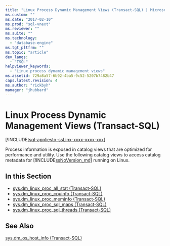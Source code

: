 ```yaml
---
title: "Linux Process Dynamic Management Views (Transact-SQL) | Microsoft Docs"
ms.custom: ""
ms.date: "2017-02-10"
ms.prod: "sql-vnext"
ms.reviewer: ""
ms.suite: ""
ms.technology: 
  - "database-engine"
ms.tgt_pltfrm: ""
ms.topic: "article"
dev_langs: 
  - "TSQL"
helpviewer_keywords: 
  - "Linux process dynamic management views"
ms.assetid: 729a8a57-6b92-4ba5-9c52-5207b7482b47
caps.latest.revision: 4
ms.author: "rickbyh"
manager: "jhubbard"
---
```

# Linux Process Dynamic Management Views (Transact-SQL)
[!INCLUDE[tsql-appliesto-ssLinx-xxxx-xxxx-xxx](../../../relational-databases/reference/system-dynamic-management-views/includes/tsql-appliesto-sslinx-xxxx-xxxx-xxx.md)]

Process information is exposed in catalog views that are optimized for performance and utility. Use the following catalog views to access catalog metadata for [!INCLUDE[ssNoVersion_md](../../../a9notintoc/includes/ssnoversion-md.md)] running on Linux.

## In this Section  

* [sys.dm_linux_proc_all_stat (Transact-SQL)](../../../relational-databases/reference/system-dynamic-management-views/sys.dm-linux-proc-all-stat-transact-sql.md)     
* [sys.dm_linux_proc_cpuinfo (Transact-SQL)](../../../relational-databases/reference/system-dynamic-management-views/sys.dm-linux-proc-cpuinfo-transact-sql.md)     
* [sys.dm_linux_proc_meminfo (Transact-SQL)](../../../relational-databases/reference/system-dynamic-management-views/sys.dm-linux-proc-meminfo-transact-sql.md)     
* [sys.dm_linux_proc_sql_maps (Transact-SQL)](../../../relational-databases/reference/system-dynamic-management-views/sys.dm-linux-proc-sql-maps-transact-sql.md)     
* [sys.dm_linux_proc_sql_threads (Transact-SQL)](../../../relational-databases/reference/system-dynamic-management-views/sys.dm-linux-proc-sql-threads-transact-sql.md)     

## See Also

[sys.dm_os_host_info (Transact-SQL)](../../../relational-databases/reference/system-dynamic-management-views/sys.dm-os-host-info-transact-sql.md)   
